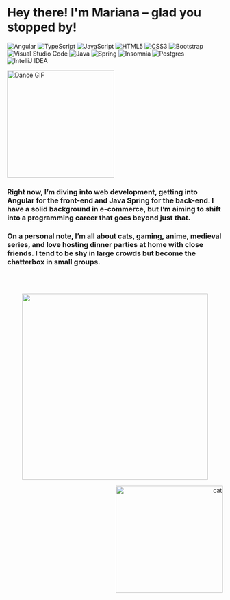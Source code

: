 # Hey there! I'm Mariana – glad you stopped by!

![Angular](https://img.shields.io/badge/angular-%23DD0031.svg?style=for-the-badge&logo=angular&logoColor=white) ![TypeScript](https://img.shields.io/badge/typescript-%23007ACC.svg?style=for-the-badge&logo=typescript&logoColor=white) ![JavaScript](https://img.shields.io/badge/javascript-%23323330.svg?style=for-the-badge&logo=javascript&logoColor=%23F7DF1E) ![HTML5](https://img.shields.io/badge/html5-%23E34F26.svg?style=for-the-badge&logo=html5&logoColor=white) ![CSS3](https://img.shields.io/badge/css3-%231572B6.svg?style=for-the-badge&logo=css3&logoColor=white) ![Bootstrap](https://img.shields.io/badge/bootstrap-%238511FA.svg?style=for-the-badge&logo=bootstrap&logoColor=white) ![Visual Studio Code](https://img.shields.io/badge/Visual%20Studio%20Code-0078d7.svg?style=for-the-badge&logo=visual-studio-code&logoColor=white) ![Java](https://img.shields.io/badge/java-%23ED8B00.svg?style=for-the-badge&logo=openjdk&logoColor=white) ![Spring](https://img.shields.io/badge/spring-%236DB33F.svg?style=for-the-badge&logo=spring&logoColor=white) ![Insomnia](https://img.shields.io/badge/Insomnia-black?style=for-the-badge&logo=insomnia&logoColor=5849BE) ![Postgres](https://img.shields.io/badge/postgres-%23316192.svg?style=for-the-badge&logo=postgresql&logoColor=white) ![IntelliJ IDEA](https://img.shields.io/badge/IntelliJIDEA-000000.svg?style=for-the-badge&logo=intellij-idea&logoColor=white) 

  <img src="https://media0.giphy.com/media/v1.Y2lkPTc5MGI3NjExN3EwYWdxcGFocnFiY2IxNzE1bmlvZTVtNHJ6eGk0MHR0aTR6YnlrYSZlcD12MV9pbnRlcm5hbF9naWZfYnlfaWQmY3Q9cw/6Z1ub8CcbfhZ9cC7Rb/giphy.webp" width="250" alt="Dance GIF">

### Right now, I’m diving into web development, getting into Angular for the front-end and Java Spring for the back-end. I have a solid background in e-commerce, but I’m aiming to shift into a programming career that goes beyond just that. 

### On a personal note, I’m all about cats, gaming, anime, medieval series, and love hosting dinner parties at home with close friends. I tend to be shy in large crowds but become the chatterbox in small groups.

<br>
<br>

<p align="center"> 
  <img width="434px" src="https://github-readme-stats.vercel.app/api/top-langs/?username=mari-martins-souza&hide=html&layout=compact&theme=gotham" />
</p>

<p align="right">
  <img src="https://media4.giphy.com/media/v1.Y2lkPTc5MGI3NjExeHAzNHdrZ2N6dWE4eGRqbXh6cjNzd2Jnb3F2eDlpc3pqNmRkcXozdyZlcD12MV9pbnRlcm5hbF9naWZfYnlfaWQmY3Q9cw/J5SqHZ4CHrkp46rSn0/giphy.webp" width="250" alt="cat">
</p>


